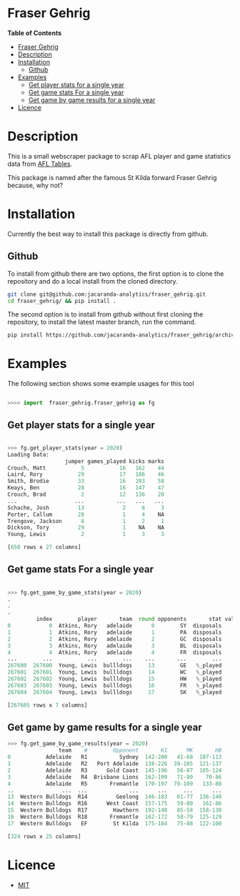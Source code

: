 Fraser Gehrig 
==================

<!-- markdown-toc start - Don't edit this section. Run M-x markdown-toc-refresh-toc -->
**Table of Contents**

- [Fraser Gehrig ](#fraser-gehrig)
- [Description](#description)
- [Installation](#installation)
    - [Github](#github)
- [Examples](#examples)
    - [Get  player stats for a single year](#get--player-stats-for-a-single-year)
    - [Get game stats For a single year](#get-game-stats-for-a-single-year)
    - [Get  game by game results for a single year](#get--game-by-game-results-for-a-single-year)
- [Licence](#licence)

<!-- markdown-toc end -->


# Description 

This is a small webscraper package to scrap AFL player and game statistics data from [AFL Tables](https://afltables.com/afl/afl_index.html). 

This package is named after the famous St Kilda forward Fraser Gehrig because, why not? 


# Installation 

Currently the best way to install this package is directly from github. 

## Github 

To install from github there are two options, 
the first option is to clone the repository  and do a local install 
from the cloned directory. 

```sh
git clone git@github.com:jacaranda-analytics/fraser_gehrig.git
cd fraser_gehrig/ && pip install . 
```

The second option is to install from github without first cloning the repository, 
to install the  latest master branch, run the command. 

```sh
pip install https://github.com/jacaranda-analytics/fraser_gehrig/archive/master.zip
```


# Examples 

The following section shows some example usages for this tool 

```python 

>>>> import  fraser_gehrig.fraser_gehrig as fg 

```

## Get  player stats for a single year 


```python 

>>> fg.get_player_stats(year = 2020)
Loading Data:
                  jumper games_played kicks marks
Crouch, Matt           5           16   162    44
Laird, Rory           29           17   186    46
Smith, Brodie         33           16   203    58
Keays, Ben            28           16   147    47
Crouch, Brad           2           12   136    20
...                  ...          ...   ...   ...
Schache, Josh         13            2     8     3
Porter, Callum        28            1     4    NA
Trengove, Jackson      8            1     2     1
Dickson, Tory         29            1    NA    NA
Young, Lewis           2            1     3     3

[650 rows x 27 columns]

```

## Get game stats For a single year 


```python 
 
>>> fg.get_game_by_game_stats(year = 2020)
.
.
.
         index        player       team  round opponents       stat value
0            0  Atkins, Rory   adelaide      0        SY  disposals    14
1            1  Atkins, Rory   adelaide      1        PA  disposals    10
2            2  Atkins, Rory   adelaide      2        GC  disposals     3
3            3  Atkins, Rory   adelaide      3        BL  disposals    NA
4            4  Atkins, Rory   adelaide      4        FR  disposals    NA
...        ...           ...        ...    ...       ...        ...   ...
267600  267600  Young, Lewis  bullldogs     13        GE   %_played    NA
267601  267601  Young, Lewis  bullldogs     14        WC   %_played    NA
267602  267602  Young, Lewis  bullldogs     15        HW   %_played    NA
267603  267603  Young, Lewis  bullldogs     16        FR   %_played    NA
267604  267604  Young, Lewis  bullldogs     17        SK   %_played    NA

[267605 rows x 7 columns]


```

## Get  game by game results for a single year


```python 
>>> fg.get_game_by_game_results(year = 2020)
                team    #        Opponent       KI      MK       HB 
0           Adelaide   R1          Sydney  142-200   41-68  107-113 
1           Adelaide   R2   Port Adelaide  138-226  39-105  121-137 
2           Adelaide   R3      Gold Coast  145-196   56-87  105-124 
3           Adelaide   R4  Brisbane Lions  162-199   71-80    70-86 
4           Adelaide   R5       Fremantle  170-197  79-109   133-88 
..               ...  ...             ...      ...     ...      ... 
13  Western Bulldogs  R14         Geelong  146-183   61-77  136-140 
14  Western Bulldogs  R16      West Coast  157-175   59-80   162-86 
15  Western Bulldogs  R17        Hawthorn  192-140   85-58  158-130 
16  Western Bulldogs  R18       Fremantle  162-172   58-79  125-129 
17  Western Bulldogs   EF        St Kilda  175-184   75-88  122-100 

[324 rows x 25 columns]

```


# Licence 

- [MIT](LICENCE.md)






